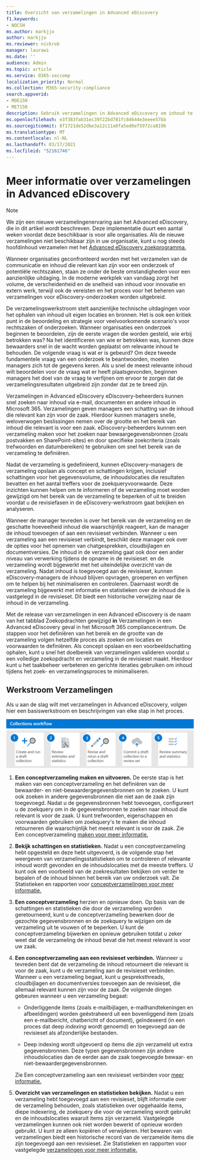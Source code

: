 ```yaml
---
title: Overzicht van verzamelingen in Advanced eDiscovery
f1.keywords:
- NOCSH
ms.author: markjjo
author: markjjo
ms.reviewer: nickrob
manager: laurawi
ms.date: ''
audience: Admin
ms.topic: article
ms.service: O365-seccomp
localization_priority: Normal
ms.collection: M365-security-compliance
search.appverid:
- MOE150
- MET150
description: Gebruik verzamelingen in Advanced eDiscovery om inhoud te zoeken en te verzamelen die betrekking heeft op uw zaak of onderzoek.
ms.openlocfilehash: e3f383fab31ec39f22bd781fc84644e3eeee57bb
ms.sourcegitcommit: 8f1721de52dbe3a12c11a0fa5ed0ef5972ca8196
ms.translationtype: MT
ms.contentlocale: nl-NL
ms.lasthandoff: 03/17/2021
ms.locfileid: "52161746"
---
```

# <a name="learn-about-collections-in-advanced-ediscovery"></a>Meer informatie over verzamelingen in Advanced eDiscovery

> [!NOTE]
> We zijn een nieuwe verzamelingenervaring aan het Advanced eDiscovery, die in dit artikel wordt beschreven. Deze implementatie duurt een aantal weken voordat deze beschikbaar is voor alle organisaties. Als de nieuwe verzamelingen niet beschikbaar zijn in uw organisatie, kunt u nog steeds hoofdinhoud verzamelen met het [Advanced eDiscovery zoekprogramma.](create-search-to-collect-data.md)

Wanneer organisaties geconfronteerd worden met het verzamelen van de communicatie en inhoud die relevant kan zijn voor een onderzoek of potentiële rechtszaken, staan ze onder de beste omstandigheden voor een aanzienlijke uitdaging. In de moderne werkplek van vandaag zorgt het volume, de verscheidenheid en de snelheid van inhoud voor innovatie en extern werk, terwijl ook de vereisten en het proces voor het beheren van verzamelingen voor eDiscovery-onderzoeken worden uitgebreid.

De verzamelingswerkstroom stelt aanzienlijke technische uitdagingen voor het ophalen van inhoud uit eigen locaties en bronnen. Het is ook een kritiek punt in de beoordeling en strategie voor veelvoorkomende scenario's voor rechtszaken of onderzoeken. Wanneer organisaties een onderzoek beginnen te beoordelen, zijn de eerste vragen die worden gesteld, wie erbij betrokken was? Na het identificeren van wie er betrokken was, kunnen deze bewaarders snel in de wacht worden geplaatst om relevante inhoud te behouden. De volgende vraag is wat er is gebeurd? Om deze tweede fundamentele vraag van een onderzoek te beantwoorden, moeten managers zich tot de gegevens keren. Als u snel de meest relevante inhoud wilt beoordelen voor de vraag wat er heeft plaatsgevonden, beginnen managers het doel van de vraag te verfijnen om ervoor te zorgen dat de verzamelingsresultaten uitgebreid zijn zonder dat ze te breed zijn.

Verzamelingen in Advanced eDiscovery eDiscovery-beheerders kunnen snel zoeken naar inhoud via e-mail, documenten en andere inhoud in Microsoft 365. Verzamelingen geven managers een schatting van de inhoud die relevant kan zijn voor de zaak. Hierdoor kunnen managers snelle, weloverwogen beslissingen nemen over de grootte en het bereik van inhoud die relevant is voor een zaak. eDiscovery-beheerders kunnen een verzameling maken voor het zoeken naar bewaargegevensbronnen (zoals postvakken en SharePoint-sites) en door specifieke zoekcriteria (zoals trefwoorden en datumbereiken) te gebruiken om snel het bereik van de verzameling te definiëren.

Nadat de verzameling is gedefinieerd, kunnen eDiscovery-managers de verzameling opslaan als concept en schattingen krijgen, inclusief schattingen voor het gegevensvolume, de inhoudslocaties die resultaten bevatten en het aantal treffers voor de zoekqueryvoorwaarde. Deze inzichten kunnen helpen om te informeren of de verzameling moet worden gewijzigd om het bereik van de verzameling te beperken of uit te breiden voordat u de revisiefasen in de eDiscovery-werkstroom gaat bekijken en analyseren.

Wanneer de manager tevreden is over het bereik van de verzameling en de geschatte hoeveelheid  inhoud die waarschijnlijk reageert, kan de manager de inhoud toevoegen of aan een revisieset verbinden. Wanneer u een verzameling aan een revisieset verbindt, beschikt deze manager ook over de opties voor het opnemen van chatgesprekken, cloudbijlagen en documentversies. De inhoud in de verzameling gaat ook door een ander niveau van verwerking tijdens de opname in de revisieset. en de verzameling wordt bijgewerkt met het uiteindelijke overzicht van de verzameling. Nadat inhoud is toegevoegd aan de revisieset, kunnen eDiscovery-managers de inhoud blijven opvragen, groeperen en verfijnen om te helpen bij het minimaliseren en controleren. Daarnaast wordt de verzameling bijgewerkt met informatie en statistieken over de inhoud die is vastgelegd in de revisieset. Dit biedt een historische verwijzing naar de inhoud in de verzameling.

Met de release van verzamelingen in  een Advanced eDiscovery is de naam van het tabblad Zoekopdrachten gewijzigd **in** Verzamelingen in een Advanced eDiscovery geval in het Microsoft 365 compliancecentrum. De stappen voor het definiëren van het bereik en de grootte van de verzameling volgen hetzelfde proces als zoeken om locaties en voorwaarden te definiëren. Als concept opslaan en een voorbeeldschatting ophalen, kunt u snel het doelbereik van verzamelingen valideren voordat u een volledige zoekopdracht en verzameling in de revisieset maakt. Hierdoor kunt u het taakbeheer verbeteren en gerichte iteraties gebruiken om inhoud tijdens het zoek- en verzamelingsproces te minimaliseren.

## <a name="collections-workflow"></a>Werkstroom Verzamelingen

Als u aan de slag wilt met verzamelingen in Advanced eDiscovery, volgen hier een basiswerkstroom en beschrijvingen van elke stap in het proces.

![Werkstroom Verzamelingen in Advanced eDiscovery](../media/CollectionsWorkflow.png)

1. **Een conceptverzameling maken en uitvoeren.** De eerste stap is het maken van een conceptverzameling en het definiëren van de bewaarder- en niet-bewaardergegevensbronnen om te zoeken. U kunt ook zoeken in andere gegevensbronnen die niet aan de zaak zijn toegevoegd. Nadat u de gegevensbronnen hebt toevoegen, configureert u de zoekquery om in de gegevensbronnen te zoeken naar inhoud die relevant is voor de zaak. U kunt trefwoorden, eigenschappen en voorwaarden gebruiken om zoekquery's te maken die inhoud retourneren die waarschijnlijk het meest relevant is voor de zaak. Zie Een conceptverzameling [maken voor meer informatie.](create-draft-collection.md)

2. **Bekijk schattingen en statistieken.** Nadat u een conceptverzameling hebt opgesteld en deze hebt uitgevoerd, is de volgende stap het weergeven van verzamelingsstatistieken om te controleren of relevante inhoud wordt gevonden en de inhoudslocaties met de meeste treffers. U kunt ook een voorbeeld van de zoekresultaten bekijken om verder te bepalen of de inhoud binnen het bereik van uw onderzoek valt. Zie Statistieken en rapporten voor [conceptverzamelingen voor meer informatie.](collection-statistics-reports.md#statistics-and-reports-for-draft-collections)

3. **Een conceptverzameling** herzien en opnieuw doen. Op basis van de schattingen en statistieken die door de verzameling worden geretourneerd, kunt u de conceptverzameling bewerken door de gezochte gegevensbronnen en de zoekquery te wijzigen om de verzameling uit te vouwen of te beperken. U kunt de conceptverzameling bijwerken en opnieuw gebruiken totdat u zeker weet dat de verzameling de inhoud bevat die het meest relevant is voor uw zaak.

4. **Een conceptverzameling aan een revisieset verbinden.** Wanneer u tevreden bent dat de verzameling de inhoud retourneert die relevant is voor de zaak, kunt u de verzameling aan de revisieset verbinden. Wanneer u een verzameling begaat, kunt u gespreksthreads, cloudbijlagen en documentversies toevoegen aan de revisieset, die allemaal relevant kunnen zijn voor de zaak. De volgende dingen gebeuren wanneer u een verzameling begaat:

   - Onderliggende items (zoals e-mailbijlagen, e-mailhandtekeningen en afbeeldingen) worden geëxtraheerd uit een bovenliggend item (zoals een e-mailbericht, chatbericht of document), geïndexeerd (in een proces dat deep *indexing* wordt genoemd) en toegevoegd aan de revisieset als afzonderlijke bestanden.

   - Deep indexing wordt uitgevoerd op items die zijn verzameld uit extra gegevensbronnen. Deze typen gegevensbronnen zijn andere inhoudslocaties dan de eerder aan de zaak toegevoegde bewaar- en niet-bewaardergegevensbronnen.

   Zie Een conceptverzameling aan een revisieset verbinden voor [meer informatie.](commit-draft-collection.md)

5. **Overzicht van verzamelingen en statistieken bekijken.** Nadat u een verzameling hebt toegevoegd aan een revisieset, blijft informatie over de verzameling behouden, zoals statistieken over opgehaalde items, diepe indexering, de zoekquery die voor de verzameling wordt gebruikt en de inhoudslocaties waaruit items zijn verzameld. Vastgelegde verzamelingen kunnen ook niet worden bewerkt of opnieuw worden gebruikt. U kunt ze alleen kopiëren of verwijderen. Het bewaren van verzamelingen biedt een historische record van de verzamelde items die zijn toegevoegd aan een revisieset. Zie Statistieken en rapporten voor vastgelegde [verzamelingen voor meer informatie.](collection-statistics-reports.md#statistics-and-reports-for-committed-collections)
